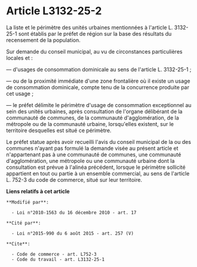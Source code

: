 # Article L3132-25-2

La liste et le périmètre des unités urbaines mentionnées à l'article L. 3132-25-1 sont établis par le préfet de région sur la
base des résultats du recensement de la population.

Sur demande du conseil municipal, au vu de circonstances particulières locales et :

― d'usages de consommation dominicale au sens de l'article L. 3132-25-1 ;

― ou de la proximité immédiate d'une zone frontalière où il existe un usage de consommation dominicale, compte tenu de la
concurrence produite par cet usage ;

― le préfet délimite le périmètre d'usage de consommation exceptionnel au sein des unités urbaines, après consultation de
l'organe délibérant de la communauté de communes, de la communauté d'agglomération, de la métropole ou de la communauté
urbaine, lorsqu'elles existent, sur le territoire desquelles est situé ce périmètre.

Le préfet statue après avoir recueilli l'avis du conseil municipal de la ou des communes n'ayant pas formulé la demande visée
au présent article et n'appartenant pas à une communauté de communes, une communauté d'agglomération, une métropole  ou une
communauté urbaine dont la consultation est prévue à l'alinéa précédent, lorsque le périmètre sollicité appartient en tout ou
partie à un ensemble commercial, au sens de l'article L. 752-3 du code de commerce, situé sur leur territoire.

**Liens relatifs à cet article**

	**Modifié par**:

	  - Loi n°2010-1563 du 16 décembre 2010 - art. 17

	**Cité par**:

	  - Loi n°2015-990 du 6 août 2015 - art. 257 (V)

	**Cite**:

	  - Code de commerce - art. L752-3
	  - Code du travail - art. L3132-25-1
